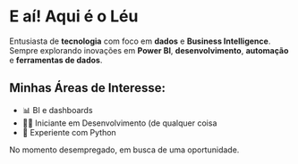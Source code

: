 # E aí! Aqui é o Léu 

Entusiasta de **tecnologia** com foco em **dados** e **Business Intelligence**. Sempre explorando inovações em **Power BI**, **desenvolvimento**, **automação** e **ferramentas de dados**.

## Minhas Áreas de Interesse:
- 📊 BI e dashboards
- 👨‍💻 Iniciante em Desenvolvimento (de qualquer coisa
- 🤖 Experiente com Python

No momento desempregado, em busca de uma oportunidade. 
